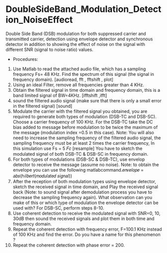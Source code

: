 # DoubleSideBand_Modulation_Detection_NoiseEffect
Double Side Band (DSB) modulation for both suppressed carrier and transmitted carrier, detection using envelope detector and synchronous detector in addition to showing the effect of noise on the signal with different SNR (signal to noise ratio) values.

* Procedures:
1. Use Matlab to read the attached audio file, which has a sampling frequency Fs= 48 KHz. Find the spectrum of this signal (the signal in frequency domain). [audioread, fft , fftshift , plot]
2. Using an ideal Filter, remove all frequencies greater than 4 KHz.
3. Obtain the filtered signal in time domain and frequency domain, this is a band limited signal of BW=4KHz. [ifftshift ,ifft]
4. sound the filtered audio signal (make sure that there is only a small error in the filtered signal) [sound] 
5. Modulate the carrier with the filtered signal you obtained, you are required to generate both types of modulation (DSB-TC and DSB-SC). Choose a carrier frequency of 100 KHz. For the DSB-TC take the DC bias added to message before modulation to be twice the maximum of the message (modulation index =0.5 in this case). Note: You will also need to increase the sampling frequency of the filtered audio signal, the sampling frequency must be at least 2 times the carrier frequency, In this simulation use Fs = 5 𝐹𝑐 [resample] You have to sketch the modulated signal of both DSB-TC & DSB-SC in frequency domain.
6. For both types of modulations (DSB-SC & DSB-TC), use envelop detector to receive the message (assume no noise). Note: to obtain the envelope you can use the following matlabcommand.𝑒𝑛𝑣𝑒𝑙𝑜𝑝𝑒 = 𝑎𝑏𝑠(ℎ𝑖𝑙𝑏𝑒𝑟𝑡(𝑚𝑜𝑑𝑢𝑙𝑎𝑡𝑒𝑑 𝑠𝑖𝑔𝑛𝑎𝑙))
7. After the reception of both modulation types using envelope detector, sketch the received signal in time domain, and Play the received signal back (Note: to sound signal after demodulation process you have to decrease the sampling frequency again). What observation can you make of this or which type of modulation the envelope detector can be used with? For DSB-SC, perform steps 8-10.
8. Use coherent detection to receive the modulated signal with SNR=0, 10, 30dB then sound the received signals and plot them in both time and frequency domain.
9. Repeat the coherent detection with frequency error, F=100.1 KHz instead of 100 KHz and find the error. Do you have a name for this phenomenon ? 
10. Repeat the coherent detection with phase error = 200.
